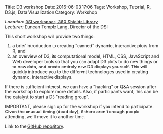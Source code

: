 Title: D3 workshop 
Date: 2016-06-03 17:06
Tags: Workshop, Tutorial, R, D3.js, Data Visualization
Category: Workshop

*Location:* [DSI workspace, 360 Shields Library]({filename}../../directions.md)     
*Lecturer:* Duncan Temple Lang, Director of the DSI   


This short workshop will provide two things:
1. a brief introduction to creating "canned" dynamic, interactive plots from R, and
2. an overview of D3, its computational model, HTML, CSS, JavaScript and Web developer tools so that you can adapt D3
plots to do new things or to new data, and create entirely new D3 displays yourself.
This will quickly introduce you to the different technologies used in creating dynamic, interactive displays.

If there is sufficient interest,  we can have a "hacking" or Q&amp;A session after the workshop to explore more details.
Also, if participants want, this can be the catalyst to start a D3 "reading group".

IMPORTANT, please sign up for the workshop if you intend to participate. Given the unusual timing (dead day), if there
aren't enough people attending, we'll move it to another time.

Link to the [GitHub repository](https://github.com/duncantl/D3materials). 
